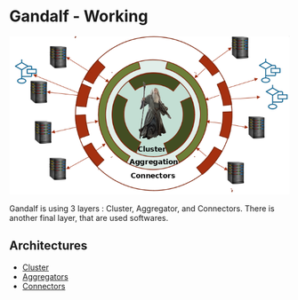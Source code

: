 # Gandalf - Working

![Gandalf Architecture Schema](https://github.com/ditrit/gandalf/raw/master/core/images/schemagandalf.png)

Gandalf is using 3 layers : Cluster, Aggregator, and Connectors. 
There is another final layer, that are used softwares.

## Architectures

+ [Cluster](../architecture/cluster.md)
+ [Aggregators](../architecture/aggregators.md)
+ [Connectors](../architecture/connectors.md)
